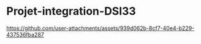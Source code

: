 # Projet-integration-DSI33


https://github.com/user-attachments/assets/939d062b-8cf7-40e4-b229-437536fba287

